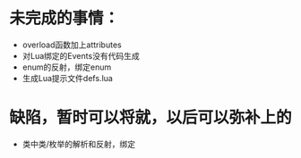 # 未完成的事情：

* overload函数加上attributes
* 对Lua绑定的Events没有代码生成
* enum的反射，绑定enum
* 生成Lua提示文件defs.lua

# 缺陷，暂时可以将就，以后可以弥补上的

* 类中类/枚举的解析和反射，绑定
